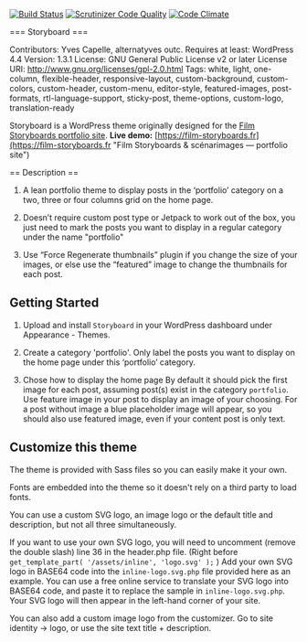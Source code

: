 [![Build Status](https://travis-ci.org/YJPL/Storyboard.svg?branch=master)](https://travis-ci.org/YJPL/Storyboard)
[![Scrutinizer Code Quality](https://scrutinizer-ci.com/g/YJPL/Storyboard/badges/quality-score.png?b=master)](https://scrutinizer-ci.com/g/YJPL/Storyboard/?branch=master)
[![Code Climate](https://codeclimate.com/github/YJPL/Storyboard/badges/gpa.svg)](https://codeclimate.com/github/YJPL/Storyboard)

=== Storyboard ===


Contributors: Yves Capelle, alternatyves outc.
Requires at least: WordPress 4.4
Version: 1.3.1
License: GNU General Public License v2 or later
License URI: http://www.gnu.org/licenses/gpl-2.0.html
Tags: white, light, one-column, flexible-header, responsive-layout, custom-background, custom-colors, custom-header, custom-menu, editor-style, featured-images, post-formats, rtl-language-support, sticky-post, theme-options, custom-logo, translation-ready

Storyboard is a WordPress theme originally designed for the [Film Storyboards portfolio site](https://film-storyboards.com "Film Storyboards portfolio site"). **Live demo:** [https://film-storyboards.fr](https://film-storyboards.fr "Film Storyboards & scénarimages — portfolio site")

== Description ==

1. A lean portfolio theme to display posts in the ‘portfolio’ category on a two, three or four columns grid on the home page.

2. Doesn’t require custom post type or Jetpack to work out of the box, you just need to mark the posts you want to display in a regular category under the name "portfolio"

3. Use “Force Regenerate thumbnails” plugin if you change the size of your images, or else use the “featured” image to change the thumbnails for each post.

Getting Started
------------------

1. Upload and install `Storyboard` in your WordPress dashboard under Appearance - Themes.

2. Create a category 'portfolio'. Only label the posts you want to display on the home page under this ‘portfolio’ category.

3. Chose how to display the home page
By default it should pick the first image for each post, assuming post(s) exist in the category `portfolio`. Use feature image in your post to display an image of your choosing. For a post without image a blue placeholder image will appear, so you should also use featured image, even if your content post is only text.


Customize this theme
-------------------------

The theme is provided with Sass files so you can easily make it your own.

Fonts are embedded into the theme so it doesn't rely on a third party to load fonts.

You can use a custom SVG logo, an image logo or the default title and description, but not all three simultaneously.

If you want to use your own SVG logo, you will need to uncomment (remove the double slash) line 36 in the header.php file. (Right before ```get_template_part( '/assets/inline', 'logo.svg' );``` )
Add your own SVG logo in BASE64 code into the `inline-logo.svg.php` file provided here as an example.
You can use a free online service to translate your SVG logo into BASE64 code, and paste it to replace the sample in `inline-logo.svg.php`. Your SVG logo will then appear in the left-hand corner of your site.

You can also add a custom image logo from the customizer. Go to site identity → logo, or use the site text title + description.
